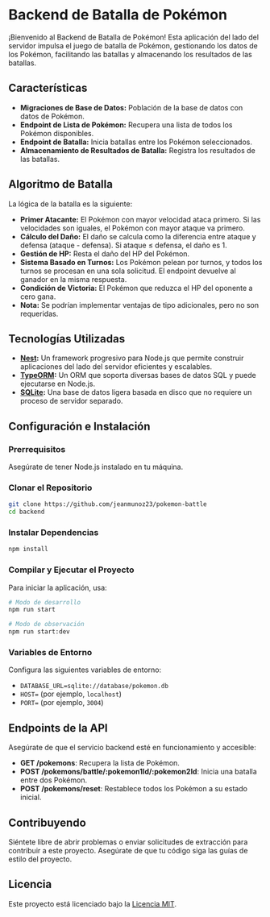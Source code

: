 # Backend de Batalla de Pokémon

¡Bienvenido al Backend de Batalla de Pokémon! Esta aplicación del lado del servidor impulsa el juego de batalla de Pokémon, gestionando los datos de los Pokémon, facilitando las batallas y almacenando los resultados de las batallas.

## Características

- **Migraciones de Base de Datos:** Población de la base de datos con datos de Pokémon.
- **Endpoint de Lista de Pokémon:** Recupera una lista de todos los Pokémon disponibles.
- **Endpoint de Batalla:** Inicia batallas entre los Pokémon seleccionados.
- **Almacenamiento de Resultados de Batalla:** Registra los resultados de las batallas.

## Algoritmo de Batalla

La lógica de la batalla es la siguiente:

- **Primer Atacante:** El Pokémon con mayor velocidad ataca primero. Si las velocidades son iguales, el Pokémon con mayor ataque va primero.
- **Cálculo del Daño:** El daño se calcula como la diferencia entre ataque y defensa (ataque - defensa). Si ataque ≤ defensa, el daño es 1.
- **Gestión de HP:** Resta el daño del HP del Pokémon.
- **Sistema Basado en Turnos:** Los Pokémon pelean por turnos, y todos los turnos se procesan en una sola solicitud. El endpoint devuelve al ganador en la misma respuesta.
- **Condición de Victoria:** El Pokémon que reduzca el HP del oponente a cero gana. 
- **Nota:** Se podrían implementar ventajas de tipo adicionales, pero no son requeridas.

## Tecnologías Utilizadas

- **[Nest](https://github.com/nestjs/nest):** Un framework progresivo para Node.js que permite construir aplicaciones del lado del servidor eficientes y escalables.
- **[TypeORM](https://typeorm.io/):** Un ORM que soporta diversas bases de datos SQL y puede ejecutarse en Node.js.
- **[SQLite](https://www.sqlite.org/):** Una base de datos ligera basada en disco que no requiere un proceso de servidor separado.

## Configuración e Instalación

### Prerrequisitos

Asegúrate de tener Node.js instalado en tu máquina.

### Clonar el Repositorio

```bash
git clone https://github.com/jeanmunoz23/pokemon-battle
cd backend
```

### Instalar Dependencias

```bash
npm install
```

### Compilar y Ejecutar el Proyecto

Para iniciar la aplicación, usa:

```bash
# Modo de desarrollo
npm run start

# Modo de observación
npm run start:dev
```

### Variables de Entorno

Configura las siguientes variables de entorno:

- `DATABASE_URL=sqlite://database/pokemon.db`
- `HOST=` (por ejemplo, `localhost`)
- `PORT=` (por ejemplo, `3004`)

## Endpoints de la API

Asegúrate de que el servicio backend esté en funcionamiento y accesible:

- **GET /pokemons**: Recupera la lista de Pokémon.
- **POST /pokemons/battle/:pokemon1Id/:pokemon2Id**: Inicia una batalla entre dos Pokémon.
- **POST /pokemons/reset**: Restablece todos los Pokémon a su estado inicial.

## Contribuyendo

Siéntete libre de abrir problemas o enviar solicitudes de extracción para contribuir a este proyecto. Asegúrate de que tu código siga las guías de estilo del proyecto.

## Licencia

Este proyecto está licenciado bajo la [Licencia MIT](https://github.com/nestjs/nest/blob/master/LICENSE).